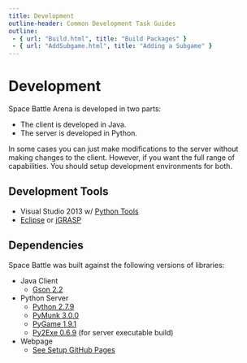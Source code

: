 ```yaml
---
title: Development
outline-header: Common Development Task Guides
outline:
 - { url: "Build.html", title: "Build Packages" }
 - { url: "AddSubgame.html", title: "Adding a Subgame" }
---
```


Development
=========
Space Battle Arena is developed in two parts:

* The client is developed in Java.
* The server is developed in Python.

In some cases you can just make modifications to the server without making changes to the client.  However, if you want the full range of capabilities.  You should setup development environments for both.

Development Tools
----------------------
* Visual Studio 2013 w/ [Python Tools](http://pytools.codeplex.com/)
* [Eclipse](https://eclipse.org/) or [jGRASP](http://www.jgrasp.org/)

Dependencies
----------------
Space Battle was built against the following versions of libraries:

* Java Client
    * [Gson 2.2](https://github.com/google/gson)
* Python Server
    * [Python 2.7.9](https://www.python.org/downloads/release/python-279/)
    * [PyMunk 3.0.0](https://pypi.python.org/pypi/pymunk/3.0.0)
    * [PyGame 1.9.1](http://www.pygame.org/download.shtml)
    * [Py2Exe 0.6.9](http://sourceforge.net/projects/py2exe/files/py2exe/0.6.9/) (for server executable build)
* Webpage
    * [See Setup GitHub Pages](SetupGitHubPages.html)

